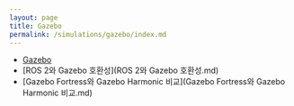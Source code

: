 ```yaml
---
layout: page
title: Gazebo
permalink: /simulations/gazebo/index.md
---
```


- [Gazebo](Gazebo.md)
- [ROS 2와 Gazebo 호환성](ROS 2와 Gazebo 호환성.md)
- [Gazebo Fortress와 Gazebo Harmonic 비교](Gazebo Fortress와 Gazebo Harmonic 비교.md)
